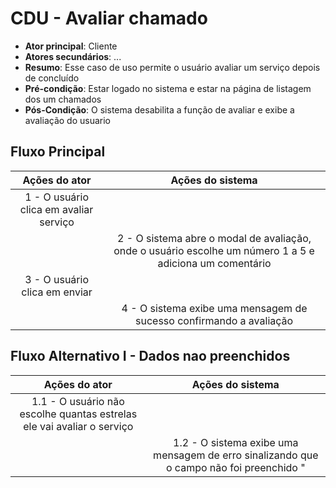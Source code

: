 # CDU - Avaliar chamado

- **Ator principal**: Cliente
- **Atores secundários**: ...	 
- **Resumo**: Esse caso de uso permite o usuário avaliar um serviço depois de concluído
- **Pré-condição**: Estar logado no sistema e estar na página de listagem dos um chamados
- **Pós-Condição**: O sistema desabilita a função de avaliar e exibe a avaliação do usuario

## Fluxo Principal
| Ações do ator | Ações do sistema |
| :-----------------: | :-----------------: | 
| 1 - O usuário clica em avaliar serviço | |  
| | 2 - O sistema abre o modal de avaliação, onde o usuário escolhe um número 1 a 5 e adiciona um comentário | 
| 3 - O usuário clica em enviar | | 
| | 4 - O sistema exibe uma mensagem de sucesso confirmando a avaliação |  

## Fluxo Alternativo I - Dados nao preenchidos
| Ações do ator | Ações do sistema |
| :-----------------: |:-----------------: | 
| 1.1 - O usuário não escolhe quantas estrelas ele vai avaliar o serviço | |  
| | 1.2 - O sistema exibe uma mensagem de erro sinalizando que o campo não foi preenchido "|



